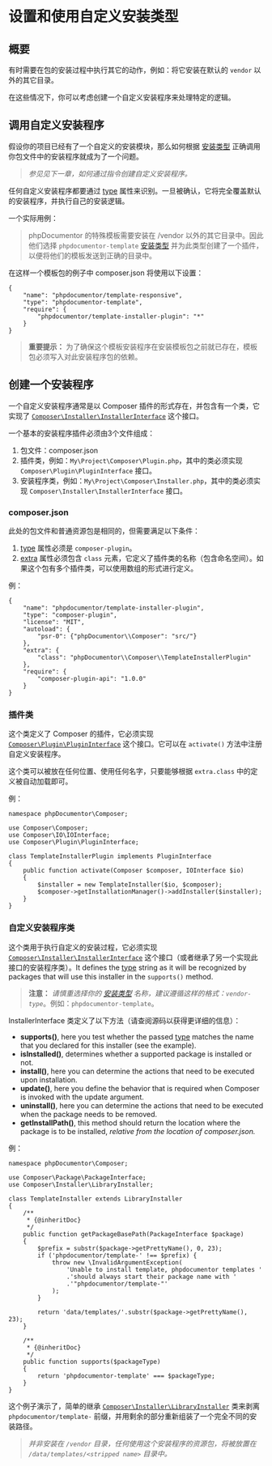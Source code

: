 <!--
    tagline: Modify the way certain types of packages are installed
-->

# 设置和使用自定义安装类型

## 概要

有时需要在包的安装过程中执行其它的动作，例如：将它安装在默认的 `vendor` 以外的其它目录。

在这些情况下，你可以考虑创建一个自定义安装程序来处理特定的逻辑。

## 调用自定义安装程序

假设你的项目已经有了一个自定义的安装模块，那么如何根据 [安装类型][1] 正确调用你包文件中的安装程序就成为了一个问题。

> _参见见下一章，如何通过指令创建自定义安装程序。_

任何自定义安装程序都要通过 [type][1] 属性来识别。一旦被确认，它将完全覆盖默认的安装程序，并执行自己的安装逻辑。

一个实际用例：

> phpDocumentor 的特殊模板需要安装在 /vendor 以外的其它目录中。因此他们选择 `phpdocumentor-template` [安装类型][1] 并为此类型创建了一个插件，以便将他们的模板发送到正确的目录中。

在这样一个模板包的例子中 composer.json 将使用以下设置：

    {
        "name": "phpdocumentor/template-responsive",
        "type": "phpdocumentor-template",
        "require": {
            "phpdocumentor/template-installer-plugin": "*"
        }
    }

> **重要提示：** 为了确保这个模板安装程序在安装模板包之前就已存在，模板包必须写入对此安装程序包的依赖。

## 创建一个安装程序

一个自定义安装程序通常是以 Composer 插件的形式存在，并包含有一个类，它实现了 [`Composer\Installer\InstallerInterface`][3] 这个接口。

一个基本的安装程序插件必须由3个文件组成：

1. 包文件：composer.json
2. 插件类，例如：`My\Project\Composer\Plugin.php`，其中的类必须实现 `Composer\Plugin\PluginInterface` 接口。
3. 安装程序类，例如：`My\Project\Composer\Installer.php`，其中的类必须实现 `Composer\Installer\InstallerInterface` 接口。

### composer.json

此处的包文件和普通资源包是相同的，但需要满足以下条件：

1. [type][1] 属性必须是 `composer-plugin`。
2. [extra][2] 属性必须包含 `class` 元素，它定义了插件类的名称（包含命名空间）。如果这个包有多个插件类，可以使用数组的形式进行定义。

例：

    {
        "name": "phpdocumentor/template-installer-plugin",
        "type": "composer-plugin",
        "license": "MIT",
        "autoload": {
            "psr-0": {"phpDocumentor\\Composer": "src/"}
        },
        "extra": {
            "class": "phpDocumentor\\Composer\\TemplateInstallerPlugin"
        },
        "require": {
            "composer-plugin-api": "1.0.0"
        }
    }

### 插件类

这个类定义了 Composer 的插件，它必须实现 [`Composer\Plugin\PluginInterface`][3] 这个接口。它可以在 `activate()` 方法中注册自定义安装程序。

这个类可以被放在任何位置、使用任何名字，只要能够根据 `extra.class` 中的定义被自动加载即可。

例：

    namespace phpDocumentor\Composer;

    use Composer\Composer;
    use Composer\IO\IOInterface;
    use Composer\Plugin\PluginInterface;

    class TemplateInstallerPlugin implements PluginInterface
    {
        public function activate(Composer $composer, IOInterface $io)
        {
            $installer = new TemplateInstaller($io, $composer);
            $composer->getInstallationManager()->addInstaller($installer);
        }
    }

### 自定义安装程序类

这个类用于执行自定义的安装过程，它必须实现 [`Composer\Installer\InstallerInterface`][4] 这个接口（或者继承了另一个实现此接口的安装程序类）。It defines the [type][1] string as it will be recognized by packages that will use this installer in the `supports()` method.

> **注意：** _请慎重选择你的 [安装类型][1] 名称，建议遵循这样的格式：`vendor-type`_。例如：`phpdocumentor-template`。

InstallerInterface 类定义了以下方法（请查阅源码以获得更详细的信息）：

* **supports()**, here you test whether the passed [type][1] matches the name
  that you declared for this installer (see the example).
* **isInstalled()**, determines whether a supported package is installed or not.
* **install()**, here you can determine the actions that need to be executed
  upon installation.
* **update()**, here you define the behavior that is required when Composer is
  invoked with the update argument.
* **uninstall()**, here you can determine the actions that need to be executed
  when the package needs to be removed.
* **getInstallPath()**, this method should return the location where the
  package is to be installed, _relative from the location of composer.json._

例：

    namespace phpDocumentor\Composer;

    use Composer\Package\PackageInterface;
    use Composer\Installer\LibraryInstaller;

    class TemplateInstaller extends LibraryInstaller
    {
        /**
         * {@inheritDoc}
         */
        public function getPackageBasePath(PackageInterface $package)
        {
            $prefix = substr($package->getPrettyName(), 0, 23);
            if ('phpdocumentor/template-' !== $prefix) {
                throw new \InvalidArgumentException(
                    'Unable to install template, phpdocumentor templates '
                    .'should always start their package name with '
                    .'"phpdocumentor/template-"'
                );
            }

            return 'data/templates/'.substr($package->getPrettyName(), 23);
        }

        /**
         * {@inheritDoc}
         */
        public function supports($packageType)
        {
            return 'phpdocumentor-template' === $packageType;
        }
    }

这个例子演示了，简单的继承 [`Composer\Installer\LibraryInstaller`][5] 类来剥离 `phpdocumentor/template-` 前缀，并用剩余的部分重新组装了一个完全不同的安装路径。

> _并非安装在 `/vendor` 目录，任何使用这个安装程序的资源包，将被放置在 `/data/templates/<stripped name>` 目录中。_

[1]: ../04-schema.md#type
[2]: ../04-schema.md#extra
[3]: https://github.com/composer/composer/blob/master/src/Composer/Plugin/PluginInterface.php
[4]: https://github.com/composer/composer/blob/master/src/Composer/Installer/InstallerInterface.php
[5]: https://github.com/composer/composer/blob/master/src/Composer/Installer/LibraryInstaller.php
